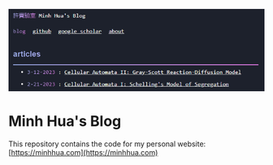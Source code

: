 ![Minh Hua blog](https://github.com/duyminh1998/duyminh1998.github.io/blob/master/img/README_banner.PNG?raw=true)
# Minh Hua's Blog
This repository contains the code for my personal website: [https://minhhua.com](https://minhhua.com)
